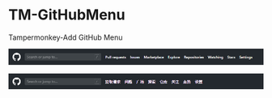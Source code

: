 # TM-GitHubMenu

Tampermonkey-Add GitHub Menu

![Menu_EN](https://github.com/HaleShaw/TM-GitHubMenu/blob/master/Menu_EN.png)

![Menu_ZH_CN](https://github.com/HaleShaw/TM-GitHubMenu/blob/master/Menu_ZH_CN.png)
